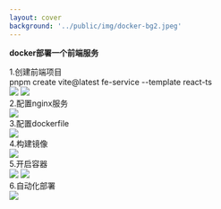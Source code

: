 ```yaml
---
layout: cover
background: '../public/img/docker-bg2.jpeg'
---
```


**docker部署一个前端服务**

<div class='flex h-400'>
  <div>
    <timeline size='large'>
      <timeline-item type="success" title='创建前端项目' content='使用脚手架创建' ></timeline-item>
      <timeline-item type="info"  title='nginx配置部署' content='使用nginx部署前端服务' ></timeline-item>
      <timeline-item type="error"  title='配置Dockerfile' content='dockerfile配置' ></timeline-item>
      <timeline-item type="info"  title='创建镜像' content='使用dockerfile创建镜像' ></timeline-item>
      <timeline-item type="success"  title='开启容器' content='运行容器打开端口号' ></timeline-item>
      <timeline-item type="warning" title='自动化部署' content='每commit一次代码，打最新的镜像' ></timeline-item>
    </timeline>
  </div>


  <div>
    <div v-click-hide>
      <div v-click class='position-absolute text-sm top-22'>
        <space class="font-bold  text-yellow mb-2">1.创建前端项目</space> 
        <div>
          <div class="bg-white text-black p-2 rounded">
            pnpm create vite@latest fe-service --template react-ts
          </div>
          <div class="mt-2">
            <Image class="w-50 rounded" src="../public/img/docker命令实战/fe-service-directory.png" />
            <Image class="w-100 rounded ml-5" src="../public/img/docker命令实战/fe-service-directory01.png" />
          </div>
        </div>
      </div>
    </div>
    <div v-click-hide>
      <div v-click  class='position-absolute text-sm top-22'>
        <space class="font-bold  text-yellow mb-2">2.配置nginx服务</space>
        <div class="mt-2">
          <Image class="w-80 rounded" src="../public/img/docker命令实战/fe-service-nginx01.png" />
        </div>
      </div>
    </div>
    <div v-click-hide>
      <div v-click  class='position-absolute text-sm top-22'>
        <space class="font-bold  text-yellow mb-2">3.配置dockerfile</space>
        <div class="mt-2">
          <Image class="w-100 rounded" src="../public/img/docker命令实战/fe-service-dockerfile01.png" />
        </div>
      </div>
    </div>
    <div v-click-hide>
      <div v-click  class='position-absolute text-sm top-22'>
        <space class="font-bold  text-yellow mb-2">4.构建镜像</space>
        <div class="mt-2">
          <Image class="w-100 rounded" src="../public/img/docker命令实战/fe-service-build05.png" />
        </div>
      </div>
    </div>
    <div v-click-hide>
      <div v-click  class='position-absolute text-sm top-22'>
        <space class="font-bold  text-yellow mb-2">5.开启容器</space>
        <div class="mt-2">
          <Image class="w-100 rounded" src="../public/img/docker命令实战/fe-service-build02.png" />
          <Image class="w-100 rounded" src="../public/img/docker命令实战/fe-service-build03.png" />
        </div>
      </div>
    </div>
    <div v-click-hide>
      <div v-click  class='position-absolute text-sm top-22'>
        <space class="font-bold  text-yellow mb-2">6.自动化部署</space>
        <div class="mt-2">
          <Image class="w-100 rounded" src="../public/img/docker命令实战/fe-service-build06.png" />
        </div>
      </div>
    </div>
  </div>

</div>
